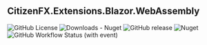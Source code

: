 ## CitizenFX.Extensions.Blazor.WebAssembly
<img alt="GitHub License" src="https://img.shields.io/github/license/Twinki14/CitizenFX.Extensions.Blazor.WebAssembly?link=https%3A%2F%2Fgithub.com%2FTwinki14%2FCitizenFX.Extensions.Blazor.WebAssembly%2Fblob%2Fmain%2FLICENSE">
<img alt="Downloads - Nuget" src="https://img.shields.io/nuget/dt/CitizenFX.Extensions.Blazor.WebAssembly?link=https%3A%2F%2Fwww.nuget.org%2Fpackages%2FCitizenFX.Extensions.Blazor.WebAssembly">
<img alt="GitHub release" src="https://img.shields.io/github/v/release/Twinki14/CitizenFX.Extensions.Blazor.WebAssembly?link=https%3A%2F%2Fgithub.com%2FTwinki14%2FCitizenFX.Extensions.Blazor.WebAssembly%2Freleases">
<img alt="Nuget" src="https://img.shields.io/nuget/v/CitizenFX.Extensions.Blazor.WebAssembly?link=https%3A%2F%2Fwww.nuget.org%2Fpackages%2FCitizenFX.Extensions.Blazor.WebAssembly">
<img alt="GitHub Workflow Status (with event)" src="https://img.shields.io/github/actions/workflow/status/Twinki14/CitizenFX.Extensions.Blazor.WebAssembly/build-publish.yaml?link=https%3A%2F%2Fgithub.com%2FTwinki14%2FCitizenFX.Extensions.Blazor.WebAssembly%2Factions%2Fworkflows%2Fbuild-publish.yaml">